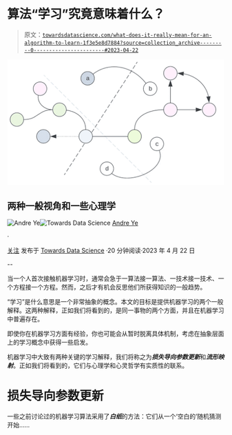 # 算法“学习”究竟意味着什么？

> 原文：[`towardsdatascience.com/what-does-it-really-mean-for-an-algorithm-to-learn-1f3e5e8d7884?source=collection_archive---------0-----------------------#2023-04-22`](https://towardsdatascience.com/what-does-it-really-mean-for-an-algorithm-to-learn-1f3e5e8d7884?source=collection_archive---------0-----------------------#2023-04-22)

![](img/4277cf3340bee51edbf84b5d3e9a26ed.png)

## 两种一般视角和一些心理学

[](https://andre-ye.medium.com/?source=post_page-----1f3e5e8d7884--------------------------------)![Andre Ye](https://andre-ye.medium.com/?source=post_page-----1f3e5e8d7884--------------------------------)[](https://towardsdatascience.com/?source=post_page-----1f3e5e8d7884--------------------------------)![Towards Data Science](https://towardsdatascience.com/?source=post_page-----1f3e5e8d7884--------------------------------) [Andre Ye](https://andre-ye.medium.com/?source=post_page-----1f3e5e8d7884--------------------------------)

·

[关注](https://medium.com/m/signin?actionUrl=https%3A%2F%2Fmedium.com%2F_%2Fsubscribe%2Fuser%2Fbe743a65b006&operation=register&redirect=https%3A%2F%2Ftowardsdatascience.com%2Fwhat-does-it-really-mean-for-an-algorithm-to-learn-1f3e5e8d7884&user=Andre+Ye&userId=be743a65b006&source=post_page-be743a65b006----1f3e5e8d7884---------------------post_header-----------) 发布于 [Towards Data Science](https://towardsdatascience.com/?source=post_page-----1f3e5e8d7884--------------------------------) ·20 分钟阅读·2023 年 4 月 22 日

--

[](https://medium.com/m/signin?actionUrl=https%3A%2F%2Fmedium.com%2F_%2Fbookmark%2Fp%2F1f3e5e8d7884&operation=register&redirect=https%3A%2F%2Ftowardsdatascience.com%2Fwhat-does-it-really-mean-for-an-algorithm-to-learn-1f3e5e8d7884&source=-----1f3e5e8d7884---------------------bookmark_footer-----------)

当一个人首次接触机器学习时，通常会急于一算法接一算法、一技术接一技术、一个方程接一个方程。然而，之后才有机会反思他们所获得知识的一般趋势。

“学习”是什么意思是一个非常抽象的概念。本文的目标是提供机器学习的两个一般解释。这两种解释，正如我们将看到的，是同一事物的两个方面，并且在机器学习中普遍存在。

即使你在机器学习方面有经验，你也可能会从暂时脱离具体机制，考虑在抽象层面上的学习概念中获得一些启发。

机器学习中大致有两种关键的学习解释，我们将称之为***损失导向参数更新***和***流形映射***。正如我们将看到的，它们与心理学和心灵哲学有实质性的联系。

# 损失导向参数更新

一些之前讨论过的机器学习算法采用了***白纸***的方法：它们从一个‘空白的’随机猜测开始……
